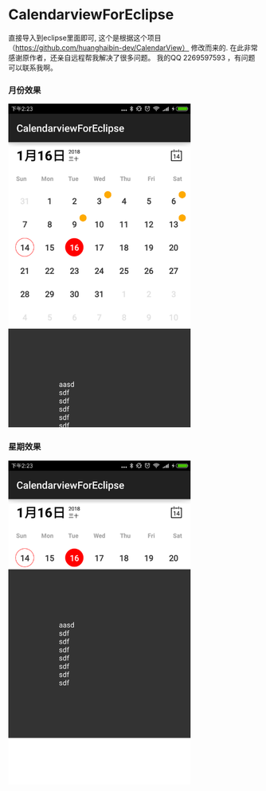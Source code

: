 # CalendarviewForEclipse
直接导入到eclipse里面即可, 这个是根据这个项目（https://github.com/huanghaibin-dev/CalendarView） 修改而来的. 
在此非常感谢原作者，还亲自远程帮我解决了很多问题。
我的QQ 2269597593 ，有问题可以联系我啊。

### 月份效果
<img src="https://github.com/yuer01/CalendarviewForEclipse/blob/master/xiaoguo2/1.png?raw=true" height="650"/>

### 星期效果
<img src="https://github.com/yuer01/CalendarviewForEclipse/blob/master/xiaoguo2/2.png?raw=true" height="650"/>
